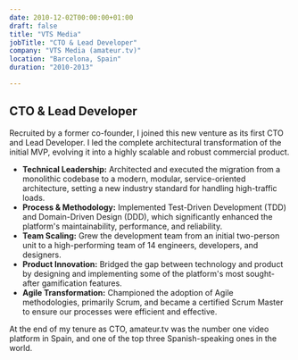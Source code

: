 ```yaml
---
date: 2010-12-02T00:00:00+01:00
draft: false
title: "VTS Media"
jobTitle: "CTO & Lead Developer"
company: "VTS Media (amateur.tv)"
location: "Barcelona, Spain"
duration: "2010-2013"

---
```

## CTO & Lead Developer

Recruited by a former co-founder, I joined this new venture as its first CTO and Lead Developer. I led the complete architectural transformation of the initial MVP, evolving it into a highly scalable and robust commercial product.

- **Technical Leadership:** Architected and executed the migration from a monolithic codebase to a modern, modular, service-oriented architecture, setting a new industry standard for handling high-traffic loads.
- **Process & Methodology:** Implemented Test-Driven Development (TDD) and Domain-Driven Design (DDD), which significantly enhanced the platform's maintainability, performance, and reliability.
- **Team Scaling:** Grew the development team from an initial two-person unit to a high-performing team of 14 engineers, developers, and designers.
- **Product Innovation:** Bridged the gap between technology and product by designing and implementing some of the platform's most sought-after gamification features.
- **Agile Transformation:** Championed the adoption of Agile methodologies, primarily Scrum, and became a certified Scrum Master to ensure our processes were efficient and effective.

At the end of my tenure as CTO, amateur.tv was the number one video platform in Spain, and one of the top three Spanish-speaking ones in the world.
